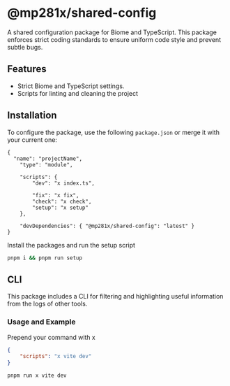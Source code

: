 # @mp281x/shared-config

A shared configuration package for Biome and TypeScript.
This package enforces strict coding standards to ensure uniform code style and prevent subtle bugs.

## Features

- Strict Biome and TypeScript settings.
- Scripts for linting and cleaning the project

## Installation

To configure the package, use the following `package.json` or merge it with your current one:

```jsonc
{
  "name": "projectName",
	"type": "module",

	"scripts": {
        "dev": "x index.ts",

		"fix": "x fix",
		"check": "x check",
		"setup": "x setup"
	},

	"devDependencies": { "@mp281x/shared-config": "latest" }
}
```
Install the packages and run the setup script

```sh
pnpm i && pnpm run setup
```

## CLI

This package includes a CLI for filtering and highlighting useful information from the logs of other tools.

### Usage and Example

Prepend your command with x

```json
{
	"scripts": "x vite dev"
}
```

```sh
pnpm run x vite dev
```
